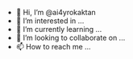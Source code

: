 - 👋 Hi, I’m @ai4yrokaktan
- 👀 I’m interested in ...
- 🌱 I’m currently learning ...
- 💞️ I’m looking to collaborate on ...
- 📫 How to reach me ...

<!---
ai4yrokaktan/ai4yrokaktan is a ✨ special ✨ repository because its `README.md` (this file) appears on your GitHub profile.
You can click the Preview link to take a look at your changes.
--->
